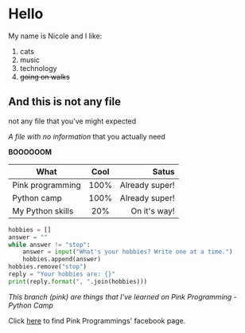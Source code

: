 # Hello
My name is Nicole and I like:
1. cats
2. music
3. technology
4. ~~going on walks~~ 

## And this is not any file
not any file that you've might expected

*A file with no information* that you actually need

**BOOOOOOM**

| What            | Cool  | Satus          |
| --------------- |:-----:| -------------: |
|Pink programming | 100%  | Already super! |
|Python camp      | 100%  | Already super! |
|My Python skills | 20%   | On it's way!   |


```python
hobbies = []
answer = ""
while answer != "stop":
    answer = input("What's your hobbies? Write one at a time.")
    hobbies.append(answer)
hobbies.remove("stop")
reply = "Your hobbies are: {}"
print(reply.format(", ".join(hobbies)))
```

*This branch (pink) are things that I've learned on Pink Programming - Python Camp*

Click [here](https://www.facebook.com/groups/908912712549809/?ref=bookmarks) to find Pink Programmings' facebook page.
